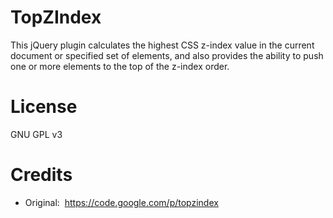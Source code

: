 # TopZIndex
This jQuery plugin calculates the highest CSS z-index value in the current document or specified set of elements, and also provides the ability to push one or more elements to the top of the z-index order.

# License
GNU GPL v3

# Credits
* Original:&nbsp;&nbsp;https://code.google.com/p/topzindex
